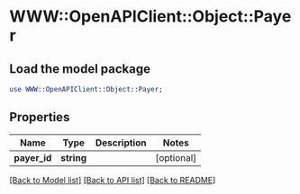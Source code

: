 # WWW::OpenAPIClient::Object::Payer

## Load the model package
```perl
use WWW::OpenAPIClient::Object::Payer;
```

## Properties
Name | Type | Description | Notes
------------ | ------------- | ------------- | -------------
**payer_id** | **string** |  | [optional] 

[[Back to Model list]](../README.md#documentation-for-models) [[Back to API list]](../README.md#documentation-for-api-endpoints) [[Back to README]](../README.md)


